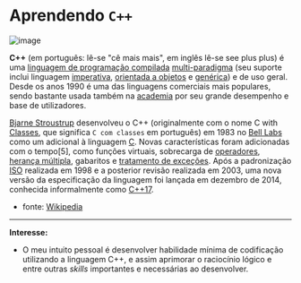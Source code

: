 # Aprendendo `C++`

![image](https://user-images.githubusercontent.com/63373520/154717084-78bb2531-9201-4b83-8358-8cf3d5d5a0fe.png)


**C++** (em português: lê-se "cê mais mais", em inglês lê-se see plus plus) é uma [linguagem de programação compilada](https://pt.wikipedia.org/wiki/Linguagem_de_programa%C3%A7%C3%A3o_compilada) [multi-paradigma](https://pt.wikipedia.org/wiki/Paradigma_de_programa%C3%A7%C3%A3o) (seu suporte inclui linguagem [imperativa](https://pt.wikipedia.org/wiki/Programa%C3%A7%C3%A3o_imperativa), [orientada a objetos](https://pt.wikipedia.org/wiki/Programa%C3%A7%C3%A3o_orientada_a_objetos) e [genérica](https://pt.wikipedia.org/wiki/Programa%C3%A7%C3%A3o_gen%C3%A9rica)) e de uso geral. Desde os anos 1990 é uma das linguagens comerciais mais populares, sendo bastante usada também na [academia](https://pt.wikipedia.org/wiki/Academia) por seu grande desempenho e base de utilizadores.

[Bjarne Stroustrup](https://pt.wikipedia.org/wiki/Bjarne_Stroustrup) desenvolveu o C++ (originalmente com o nome C with [Classes](https://pt.wikipedia.org/wiki/Classe_(programa%C3%A7%C3%A3o)), que significa `C com classes` em português) em 1983 no [Bell Labs](https://pt.wikipedia.org/wiki/Bell_Labs) como um adicional à linguagem [C](https://pt.wikipedia.org/wiki/C_(linguagem_de_programa%C3%A7%C3%A3o)). Novas características foram adicionadas com o tempo[5], como funções virtuais, sobrecarga de [operadores](https://pt.wikipedia.org/wiki/Operadores_em_C_e_C%2B%2B), [herança múltipla](https://pt.wikipedia.org/wiki/Heran%C3%A7a_m%C3%BAltipla), gabaritos e [tratamento de exceções](https://pt.wikipedia.org/wiki/Tratamento_de_exce%C3%A7%C3%B5es). Após a padronização [ISO](https://pt.wikipedia.org/wiki/Organiza%C3%A7%C3%A3o_Internacional_para_Padroniza%C3%A7%C3%A3o) realizada em 1998 e a posterior revisão realizada em 2003, uma nova versão da especificação da linguagem foi lançada em dezembro de 2014, conhecida informalmente como [C++17](https://pt.wikipedia.org/wiki/C%2B%2B17).

- fonte: [Wikipedia](https://pt.wikipedia.org/wiki/C%2B%2B)

---

**Interesse:**
- O meu intuito pessoal é desenvolver habilidade mínima de codificação utilizando a linguagem C++, e assim aprimorar o raciocínio lógico e entre outras _skills_ importantes e necessárias ao desenvolver.
